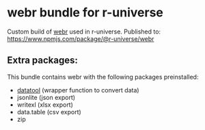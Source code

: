 # webr bundle for r-universe

Custom build of [webr](https://github.com/r-wasm/webr) used in r-universe. Published to: https://www.npmjs.com/package/@r-universe/webr

## Extra packages:

This bundle contains webr with the following packages preinstalled:

 - [datatool](datatool) (wrapper function to convert data)
 - jsonlite (json export)
 - writexl (xlsx export)
 - data.table (csv export)
 - zip
